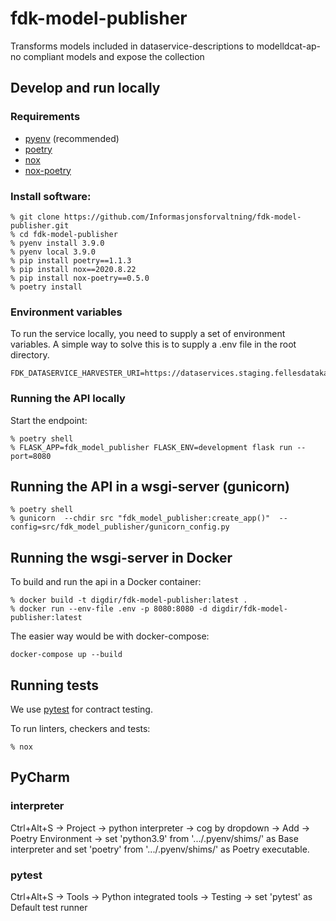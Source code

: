 # fdk-model-publisher
Transforms models included in dataservice-descriptions to modelldcat-ap-no compliant models and expose the collection

## Develop and run locally
### Requirements
- [pyenv](https://github.com/pyenv/pyenv) (recommended)
- [poetry](https://python-poetry.org/)
- [nox](https://nox.thea.codes/en/stable/)
- [nox-poetry](https://pypi.org/project/nox-poetry/)

### Install software:
```
% git clone https://github.com/Informasjonsforvaltning/fdk-model-publisher.git
% cd fdk-model-publisher
% pyenv install 3.9.0
% pyenv local 3.9.0
% pip install poetry==1.1.3
% pip install nox==2020.8.22
% pip install nox-poetry==0.5.0
% poetry install
```
### Environment variables
To run the service locally, you need to supply a set of environment variables. A simple way to solve this is to supply a .env file in the root directory.

```
FDK_DATASERVICE_HARVESTER_URI=https://dataservices.staging.fellesdatakatalog.digdir.no
```
### Running the API locally
 Start the endpoint:
```
% poetry shell
% FLASK_APP=fdk_model_publisher FLASK_ENV=development flask run --port=8080
```
## Running the API in a wsgi-server (gunicorn)
```
% poetry shell
% gunicorn  --chdir src "fdk_model_publisher:create_app()"  --config=src/fdk_model_publisher/gunicorn_config.py
```
## Running the wsgi-server in Docker
To build and run the api in a Docker container:
```
% docker build -t digdir/fdk-model-publisher:latest .
% docker run --env-file .env -p 8080:8080 -d digdir/fdk-model-publisher:latest
```
The easier way would be with docker-compose:
```
docker-compose up --build
```
## Running tests
We use [pytest](https://docs.pytest.org/en/latest/) for contract testing.

To run linters, checkers and tests:
```
% nox
```

## PyCharm

### interpreter
Ctrl+Alt+S -> Project -> python interpreter -> cog by dropdown -> Add -> Poetry Environment -> set 'python3.9' from '.../.pyenv/shims/' as Base interpreter and set 'poetry' from '.../.pyenv/shims/' as Poetry executable.

### pytest
Ctrl+Alt+S -> Tools -> Python integrated tools -> Testing -> set 'pytest' as Default test runner
